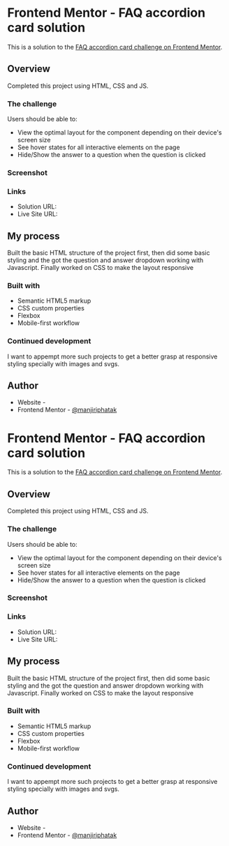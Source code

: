 # Frontend Mentor - FAQ accordion card solution

This is a solution to the [FAQ accordion card challenge on Frontend Mentor](https://www.frontendmentor.io/challenges/faq-accordion-card-XlyjD0Oam).

## Overview

Completed this project using HTML, CSS and JS.

### The challenge

Users should be able to:

- View the optimal layout for the component depending on their device's screen size
- See hover states for all interactive elements on the page
- Hide/Show the answer to a question when the question is clicked

### Screenshot

[](./images/screenshot.jpeg)

### Links

- Solution URL: [](https://your-solution-url.com)
- Live Site URL: [](https://faq-accordian-fmchallenge.netlify.app/)

## My process

Built the basic HTML structure of the project first, then did some basic styling and the got the question and answer dropdown working with Javascript. Finally worked on CSS to make the layout responsive

### Built with

- Semantic HTML5 markup
- CSS custom properties
- Flexbox
- Mobile-first workflow

### Continued development

I want to appempt more such projects to get a better grasp at responsive styling specially with images and svgs.

## Author

- Website - [](https://manjiriphatak.netlify.app/)
- Frontend Mentor - [@manjiriphatak](https://www.frontendmentor.io/profile/manjiriphatak)

# Frontend Mentor - FAQ accordion card solution

This is a solution to the [FAQ accordion card challenge on Frontend Mentor](https://www.frontendmentor.io/challenges/faq-accordion-card-XlyjD0Oam).

## Overview

Completed this project using HTML, CSS and JS.

### The challenge

Users should be able to:

- View the optimal layout for the component depending on their device's screen size
- See hover states for all interactive elements on the page
- Hide/Show the answer to a question when the question is clicked

### Screenshot

[](./images/screenshot.jpeg)

### Links

- Solution URL: [](https://your-solution-url.com)
- Live Site URL: [](https://faq-accordian-fmchallenge.netlify.app/)

## My process

Built the basic HTML structure of the project first, then did some basic styling and the got the question and answer dropdown working with Javascript. Finally worked on CSS to make the layout responsive

### Built with

- Semantic HTML5 markup
- CSS custom properties
- Flexbox
- Mobile-first workflow

### Continued development

I want to appempt more such projects to get a better grasp at responsive styling specially with images and svgs.

## Author

- Website - [](https://manjiriphatak.netlify.app/)
- Frontend Mentor - [@manjiriphatak](https://www.frontendmentor.io/profile/manjiriphatak)
